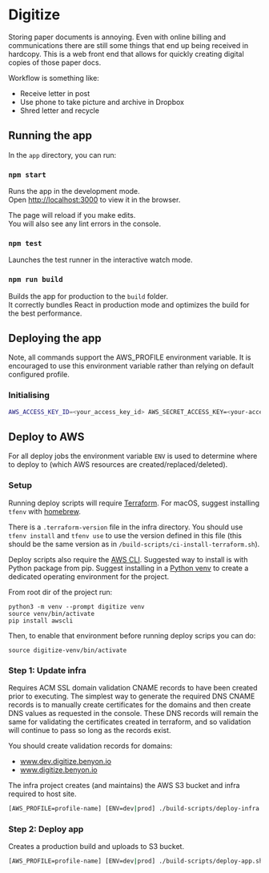 # Digitize

Storing paper documents is annoying. Even with online billing and communications there are still some things that end up being received in hardcopy. This is a web front end that allows for quickly creating digital copies of those paper docs.

Workflow is something like:

* Receive letter in post
* Use phone to take picture and archive in Dropbox
* Shred letter and recycle

## Running the app

In the `app` directory, you can run:

### `npm start`

Runs the app in the development mode.<br>
Open [http://localhost:3000](http://localhost:3000) to view it in the browser.

The page will reload if you make edits.<br>
You will also see any lint errors in the console.

### `npm test`

Launches the test runner in the interactive watch mode.

### `npm run build`

Builds the app for production to the `build` folder.<br>
It correctly bundles React in production mode and optimizes the build for the best performance.

## Deploying the app

Note, all commands support the AWS_PROFILE environment variable. It is encouraged to use this environment variable rather than relying on default configured profile.

### Initialising

```bash
AWS_ACCESS_KEY_ID=<your_access_key_id> AWS_SECRET_ACCESS_KEY=<your-access-key> terraform init
```

## Deploy to AWS

For all deploy jobs the environment variable `ENV` is used to determine where to deploy to (which AWS resources are created/replaced/deleted).

### Setup

Running deploy scripts will require [Terraform](https://www.terraform.io/). For macOS, suggest installing `tfenv` with [homebrew](https://brew.sh/).

There is a `.terraform-version` file in the infra directory. You should use `tfenv install` and `tfenv use` to use the version defined in this file (this should be the same version as in `/build-scripts/ci-install-terraform.sh`).

Deploy scripts also require the [AWS CLI](https://aws.amazon.com/cli/). Suggested way to install is with Python package from pip. Suggest installing in a [Python venv](https://docs.python.org/3/tutorial/venv.html) to create a dedicated operating environment for the project.

From root dir of the project run:

```
python3 -m venv --prompt digitize venv
source venv/bin/activate
pip install awscli
```

Then, to enable that environment before running deploy scrips you can do:

`source digitize-venv/bin/activate`

### Step 1: Update infra

Requires ACM SSL domain validation CNAME records to have been created prior to executing. The simplest way to generate the required DNS CNAME records is to manually create certificates for the domains and then create DNS values as requested in the console. These DNS records will remain the same for validating the certificates created in terraform, and so validation will continue to pass so long as the records exist.

You should create validation records for domains:

* www.dev.digitize.benyon.io
* www.digitize.benyon.io

The infra project creates (and maintains) the AWS S3 bucket and infra required to host site.

```bash
[AWS_PROFILE=profile-name] [ENV=dev|prod] ./build-scripts/deploy-infra.sh
```

### Step 2: Deploy app

Creates a production build and uploads to S3 bucket.

```bash
[AWS_PROFILE=profile-name] [ENV=dev|prod] ./build-scripts/deploy-app.sh
```